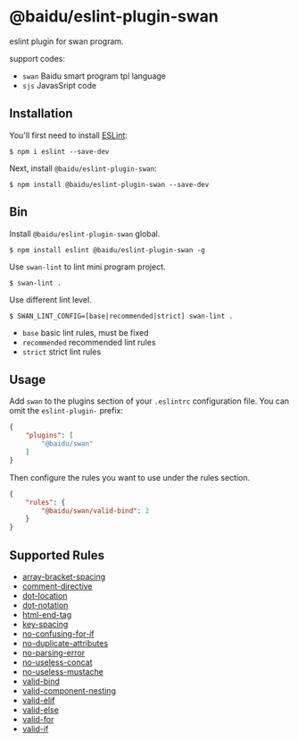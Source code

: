 # @baidu/eslint-plugin-swan

eslint plugin for swan program.

support codes:

- `swan` Baidu smart program tpl language
- `sjs` JavasSript code

## Installation

You'll first need to install [ESLint](http://eslint.org):

```
$ npm i eslint --save-dev
```

Next, install `@baidu/eslint-plugin-swan`:

```
$ npm install @baidu/eslint-plugin-swan --save-dev
```

## Bin

Install `@baidu/eslint-plugin-swan` global.

```
$ npm install eslint @baidu/eslint-plugin-swan -g
```

Use `swan-lint` to lint mini program project.

```
$ swan-lint .
```
Use different lint level.

```
$ SWAN_LINT_CONFIG=[base|recommended|strict] swan-lint .
```

- `base` basic lint rules, must be fixed
- `recommended` recommended lint rules
- `strict` strict lint rules

## Usage

Add `swan` to the plugins section of your `.eslintrc` configuration file. You can omit the `eslint-plugin-` prefix:

```json
{
    "plugins": [
        "@baidu/swan"
    ]
}
```


Then configure the rules you want to use under the rules section.

```json
{
    "rules": {
        "@baidu/swan/valid-bind": 2
    }
}
```

## Supported Rules

- [array-bracket-spacing](./docs/rules/array-bracket-spacing.md)
- [comment-directive](./docs/rules/comment-directive.md)
- [dot-location](./docs/rules/dot-location.md)
- [dot-notation](./docs/rules/dot-notation.md)
- [html-end-tag](./docs/rules/html-end-tag.md)
- [key-spacing](./docs/rules/key-spacing.md)
- [no-confusing-for-if](./docs/rules/no-confusing-for-if.md)
- [no-duplicate-attributes](./docs/rules/no-duplicate-attributes.md)
- [no-parsing-error](./docs/rules/no-parsing-error.md)
- [no-useless-concat](./docs/rules/no-useless-concat.md)
- [no-useless-mustache](./docs/rules/no-useless-mustache.md)
- [valid-bind](./docs/rules/valid-bind.md)
- [valid-component-nesting](./docs/rules/valid-component-nesting.md)
- [valid-elif](./docs/rules/valid-elif.md)
- [valid-else](./docs/rules/valid-else.md)
- [valid-for](./docs/rules/valid-for.md)
- [valid-if](./docs/rules/valid-if.md)
